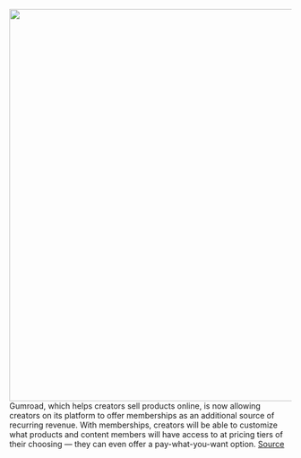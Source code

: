 <img src='https://cdn.vox-cdn.com/thumbor/sgYC-xospmaSfhByW0vq3bcI2ys=/0x0:1584x1056/1200x800/filters:focal(666x402:918x654)/cdn.vox-cdn.com/uploads/chorus_image/image/67816131/gumroad_office.0.png' width='700px' /><br/>
Gumroad, which helps creators sell products online, is now allowing creators on its platform to offer memberships as an additional source of recurring revenue. With memberships, creators will be able to customize what products and content members will have access to at pricing tiers of their choosing — they can even offer a pay-what-you-want option.
<a href='https://www.theverge.com/2020/11/19/21572698/gumroad-patreon-like-memberships-support-creators'> Source <a/>